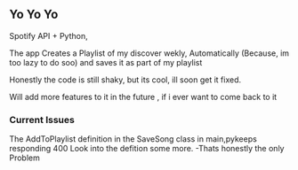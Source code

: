 ## Yo Yo Yo

Spotify API + Python,

The app Creates a Playlist of my discover wekly, Automatically (Because, im too lazy to do soo)
and saves it as part of my playlist

Honestly the code is still shaky,
but its cool, ill soon get it fixed.

Will add more features to it in the future , if i ever want to come back to it

### Current Issues

The AddToPlaylist definition in the SaveSong class in main,pykeeps responding 400
Look into the defition some more. 
-Thats honestly the only Problem

